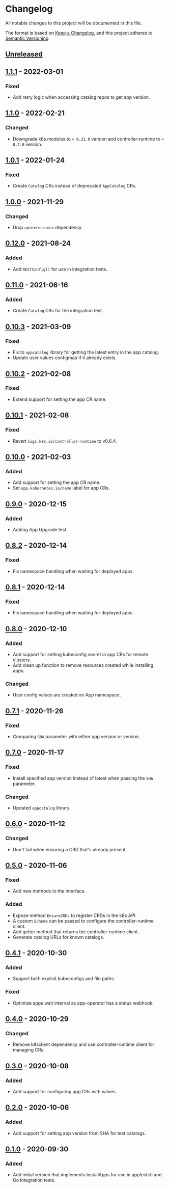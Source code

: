# Changelog

All notable changes to this project will be documented in this file.

The format is based on [Keep a Changelog](https://keepachangelog.com/en/1.0.0/),
and this project adheres to [Semantic Versioning](https://semver.org/spec/v2.0.0.html).



## [Unreleased]

## [1.1.1] - 2022-03-01

### Fixed

- Add retry logic when accessing catalog repos to get app version.

## [1.1.0] - 2022-02-21

### Changed

- Downgrade k8s modules to `< 0.21.0` version and controller-runtime to `< 0.7.0` version.

## [1.0.1] - 2022-01-24

### Fixed

- Create `Catalog` CRs instead of deprecated `AppCatalog` CRs.

## [1.0.0] - 2021-11-29

### Changed

- Drop `apiextensions` dependency.

## [0.12.0] - 2021-08-24

### Added

- Add `RESTConfig()` for use in integration tests.

## [0.11.0] - 2021-06-16

### Added

- Create `Catalog` CRs for the integration test.

## [0.10.3] - 2021-03-09

### Fixed

- Fix to `appcatalog` library for getting the latest entry in the app catalog.
- Update user values configmap if it already exists.

## [0.10.2] - 2021-02-08

### Fixed

- Extend support for setting the app CR name.

## [0.10.1] - 2021-02-08

### Fixed

- Revert `sigs.k8s.io/controller-runtime` to v0.6.4.

## [0.10.0] - 2021-02-03

### Added

- Add support for setting the app CR name.
- Set `app.kubernetes.io/name` label for app CRs.

## [0.9.0] - 2020-12-15

### Added

- Adding App Upgrade test.

## [0.8.2] - 2020-12-14

### Fixed

- Fix namespace handling when waiting for deployed apps.

## [0.8.1] - 2020-12-14

### Fixed

- Fix namespace handling when waiting for deployed apps.

## [0.8.0] - 2020-12-10

### Added

- Add support for setting kubeconfig secret in app CRs for remote clusters.
- Add clean up function to remove resources created while installing apps.

### Changed

- User config values are created on App namespace.

## [0.7.1] - 2020-11-26

### Fixed

- Comparing `SHA` parameter with either app version or version.

## [0.7.0] - 2020-11-17

### Fixed

- Install specified app version instead of latest when passing the `SHA` parameter.

### Changed

- Updated `appcatalog` library.

## [0.6.0] - 2020-11-12

### Changed

- Don't fail when ensuring a CRD that's already present.

## [0.5.0] - 2020-11-06

### Fixed

- Add new methods to the interface.

### Added

- Expose method `EnsureCRDs` to register CRDs in the k8s API.
- A custom `Scheme` can be passed to configure the controller-runtime client.
- Add getter method that returns the controller-runtime client.
- Generate catalog URLs for known catalogs.

## [0.4.1] - 2020-10-30

### Added

- Support both explicit kubeconfigs and file paths.

### Fixed

- Optimize apps wait interval as app-operator has a status webhook.

## [0.4.0] - 2020-10-29

### Changed

- Remove k8sclient dependency and use controller-runtime client for managing CRs.

## [0.3.0] - 2020-10-08

### Added

- Add support for configuring app CRs with values.

## [0.2.0] - 2020-10-06

### Added

- Add support for setting app version from SHA for test catalogs.

## [0.1.0] - 2020-09-30

### Added

- Add initial version that implements InstallApps for use in apptestctl and
Go integration tests.

[Unreleased]: https://github.com/giantswarm/apptest/compare/v1.1.1...HEAD
[1.1.1]: https://github.com/giantswarm/apptest/compare/v1.1.0...v1.1.1
[1.1.0]: https://github.com/giantswarm/giantswarm/compare/v1.0.1...v1.1.0
[1.0.1]: https://github.com/giantswarm/apptest/compare/v1.0.0...v1.0.1
[1.0.0]: https://github.com/giantswarm/apptest/compare/v0.12.0...v1.0.0
[0.12.0]: https://github.com/giantswarm/apptest/compare/v0.11.0...v0.12.0
[0.11.0]: https://github.com/giantswarm/apptest/compare/v0.11.0...v0.11.0
[0.11.0]: https://github.com/giantswarm/apptest/compare/v0.10.3...v0.11.0
[0.10.3]: https://github.com/giantswarm/apptest/compare/v0.10.2...v0.10.3
[0.10.2]: https://github.com/giantswarm/apptest/compare/v0.10.1...v0.10.2
[0.10.1]: https://github.com/giantswarm/apptest/compare/v0.10.0...v0.10.1
[0.10.0]: https://github.com/giantswarm/apptest/compare/v0.9.0...v0.10.0
[0.9.0]: https://github.com/giantswarm/apptest/compare/v0.8.2...v0.9.0
[0.8.2]: https://github.com/giantswarm/apptest/compare/v0.8.1...v0.8.2
[0.8.1]: https://github.com/giantswarm/apptest/compare/v0.8.0...v0.8.1
[0.8.0]: https://github.com/giantswarm/apptest/compare/v0.7.1...v0.8.0
[0.7.1]: https://github.com/giantswarm/apptest/compare/v0.7.0...v0.7.1
[0.7.0]: https://github.com/giantswarm/apptest/compare/v0.6.0...v0.7.0
[0.6.0]: https://github.com/giantswarm/apptest/compare/v0.5.0...v0.6.0
[0.5.0]: https://github.com/giantswarm/apptest/compare/v0.4.1...v0.5.0
[0.4.1]: https://github.com/giantswarm/apptest/compare/v0.4.0...v0.4.1
[0.4.0]: https://github.com/giantswarm/apptest/compare/v0.3.0...v0.4.0
[0.3.0]: https://github.com/giantswarm/apptest/compare/v0.2.0...v0.3.0
[0.2.0]: https://github.com/giantswarm/apptest/compare/v0.1.0...v0.2.0
[0.1.0]: https://github.com/giantswarm/apptest/releases/tag/v0.1.0
